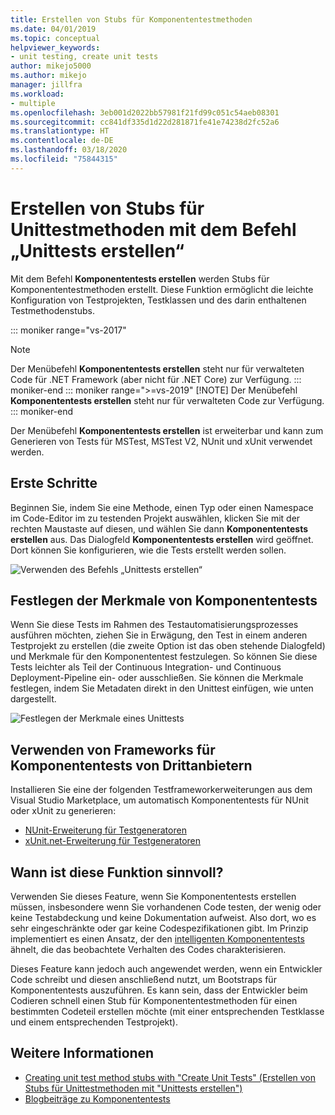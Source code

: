 ```yaml
---
title: Erstellen von Stubs für Komponententestmethoden
ms.date: 04/01/2019
ms.topic: conceptual
helpviewer_keywords:
- unit testing, create unit tests
author: mikejo5000
ms.author: mikejo
manager: jillfra
ms.workload:
- multiple
ms.openlocfilehash: 3eb001d2022bb57981f21fd99c051c54aeb08301
ms.sourcegitcommit: cc841df335d1d22d281871fe41e74238d2fc52a6
ms.translationtype: HT
ms.contentlocale: de-DE
ms.lasthandoff: 03/18/2020
ms.locfileid: "75844315"
---
```

# <a name="create-unit-test-method-stubs-with-the-create-unit-tests-command"></a>Erstellen von Stubs für Unittestmethoden mit dem Befehl „Unittests erstellen“

Mit dem Befehl **Komponententests erstellen** werden Stubs für Komponententestmethoden erstellt. Diese Funktion ermöglicht die leichte Konfiguration von Testprojekten, Testklassen und des darin enthaltenen Testmethodenstubs.

::: moniker range="vs-2017"
> [!NOTE]
> Der Menübefehl **Komponententests erstellen** steht nur für verwalteten Code für .NET Framework (aber nicht für .NET Core) zur Verfügung.
::: moniker-end
::: moniker range=">=vs-2019"
> [!NOTE]
> Der Menübefehl **Komponententests erstellen** steht nur für verwalteten Code zur Verfügung.
::: moniker-end

Der Menübefehl **Komponententests erstellen** ist erweiterbar und kann zum Generieren von Tests für MSTest, MSTest V2, NUnit und xUnit verwendet werden.

## <a name="get-started"></a>Erste Schritte

Beginnen Sie, indem Sie eine Methode, einen Typ oder einen Namespace im Code-Editor im zu testenden Projekt auswählen, klicken Sie mit der rechten Maustaste auf diesen, und wählen Sie dann **Komponententests erstellen** aus. Das Dialogfeld **Komponententests erstellen** wird geöffnet. Dort können Sie konfigurieren, wie die Tests erstellt werden sollen.

![Verwenden des Befehls „Unittests erstellen“](media/createunittestcommand.png)

## <a name="set-unit-test-traits"></a>Festlegen der Merkmale von Komponententests

Wenn Sie diese Tests im Rahmen des Testautomatisierungsprozesses ausführen möchten, ziehen Sie in Erwägung, den Test in einem anderen Testprojekt zu erstellen (die zweite Option ist das oben stehende Dialogfeld) und Merkmale für den Komponententest festzulegen. So können Sie diese Tests leichter als Teil der Continuous Integration- und Continuous Deployment-Pipeline ein- oder ausschließen. Sie können die Merkmale festlegen, indem Sie Metadaten direkt in den Unittest einfügen, wie unten dargestellt.

![Festlegen der Merkmale eines Unittests](media/createunittest.png)

## <a name="use-third-party-unit-test-frameworks"></a>Verwenden von Frameworks für Komponententests von Drittanbietern

Installieren Sie eine der folgenden Testframeworkerweiterungen aus dem Visual Studio Marketplace, um automatisch Komponententests für NUnit oder xUnit zu generieren:

* [NUnit-Erweiterung für Testgeneratoren](https://marketplace.visualstudio.com/items?itemName=NUnitDevelopers.TestGeneratorNUnitextension)
* [xUnit.net-Erweiterung für Testgeneratoren](https://marketplace.visualstudio.com/items?itemName=BradWilson.xUnitnetTestExtensions)

## <a name="when-should-i-use-this-feature"></a>Wann ist diese Funktion sinnvoll?

Verwenden Sie dieses Feature, wenn Sie Komponententests erstellen müssen, insbesondere wenn Sie vorhandenen Code testen, der wenig oder keine Testabdeckung und keine Dokumentation aufweist. Also dort, wo es sehr eingeschränkte oder gar keine Codespezifikationen gibt. Im Prinzip implementiert es einen Ansatz, der den [intelligenten Komponententests](https://devblogs.microsoft.com/devops/introducing-smart-unit-tests/) ähnelt, die das beobachtete Verhalten des Codes charakterisieren.

Dieses Feature kann jedoch auch angewendet werden, wenn ein Entwickler Code schreibt und diesen anschließend nutzt, um Bootstraps für Komponententests auszuführen. Es kann sein, dass der Entwickler beim Codieren schnell einen Stub für Komponententestmethoden für einen bestimmten Codeteil erstellen möchte (mit einer entsprechenden Testklasse und einem entsprechenden Testprojekt).

## <a name="see-also"></a>Weitere Informationen

- [Creating unit test method stubs with "Create Unit Tests" (Erstellen von Stubs für Unittestmethoden mit "Unittests erstellen")](https://devblogs.microsoft.com/devops/creating-unit-test-method-stubs-with-create-unit-tests/)
- [Blogbeiträge zu Komponententests](https://devblogs.microsoft.com/devops/?s=unit+testing)
